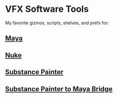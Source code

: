 # VFX Software Tools

My favorite gizmos, scripts, shelves, and prefs for:

## [Maya](docs/Maya.md)
## [Nuke](docs/Nuke.md)
## [Substance Painter](docs/Substance.md)

## [Substance Painter to Maya Bridge](docs/substancePaintertoMaya.md)


